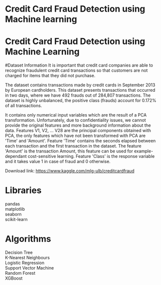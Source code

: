 # Credit Card Fraud Detection using Machine learning

# Credit Card Fraud Detection using Machine Learning
#Dataset Information
It is important that credit card companies are able to recognize fraudulent credit card transactions so that customers are not charged for items that they did not purchase.

The dataset contains transactions made by credit cards in September 2013 by European cardholders. This dataset presents transactions that occurred in two days, where we have 492 frauds out of 284,807 transactions. The dataset is highly unbalanced, the positive class (frauds) account for 0.172% of all transactions.

It contains only numerical input variables which are the result of a PCA transformation. Unfortunately, due to confidentiality issues, we cannot provide the original features and more background information about the data. Features V1, V2, … V28 are the principal components obtained with PCA, the only features which have not been transformed with PCA are 'Time' and 'Amount'. Feature 'Time' contains the seconds elapsed between each transaction and the first transaction in the dataset. The feature 'Amount' is the transaction Amount, this feature can be used for example-dependant cost-sensitive learning. Feature 'Class' is the response variable and it takes value 1 in case of fraud and 0 otherwise.



Download link: https://www.kaggle.com/mlg-ulb/creditcardfraud

# Libraries

pandas <br/>
matplotlib <br/>
seaborn <br/>
scikit-learn <br/>

# Algorithms

Decision Tree <br/>
K-Nearest Neighbours <br/>
Logistic Regression <br/>
Support Vector Machine <br/>
Random Forest <br/>
XGBoost <br/>
